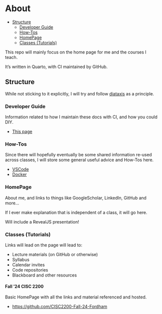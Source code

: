 # About


- [Structure](#structure)
  - [Developer Guide](#developer-guide)
  - [How-Tos](#how-tos)
  - [HomePage](#homepage)
  - [Classes (Tutorials)](#classes-tutorials)

This repo will mainly focus on the home page for me and the courses I
teach.

It’s written in Quarto, with CI maintained by GitHub.

## Structure

While not sticking to it explicitly, I will try and follow
[diataxis](https://diataxis.fr) as a principle.

### Developer Guide

Information related to how I maintain these docs with CI, and how you
could DIY.

- [This page](./about.qmd)

### How-Tos

Since there will hopefully eventually be some shared information re-used
across classes, I will store some general useful advice and How-Tos
here.

- [VSCode](./howto/vscode.qmd)
- [Docker](./howto/docker.qmd)

### HomePage

About me, and links to things like GoogleScholar, LinkedIn, GitHub and
more…

If I ever make explanation that is independent of a class, it will go
here.

Will include a RevealJS presentation!

### Classes (Tutorials)

Links will lead on the page will lead to:

- Lecture materials (on GitHub or otherwise)
- Syllabus
- Calendar invites
- Code repositories
- Blackboard and other resources

#### Fall ’24 CISC 2200

Basic HomePage with all the links and material referenced and hosted.

- <https://github.com/CISC2200-Fall-24-Fordham>
